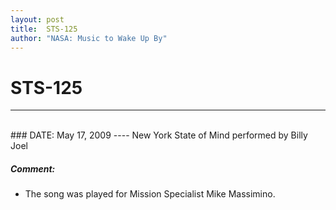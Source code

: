 ```yaml
---
layout: post
title:  STS-125
author: "NASA: Music to Wake Up By"
---
```


# STS-125
----
<br/>
### DATE: May 17, 2009
----
New York State of  Mind performed by Billy Joel

##### Comment:
* The song was played for Mission Specialist Mike Massimino.

